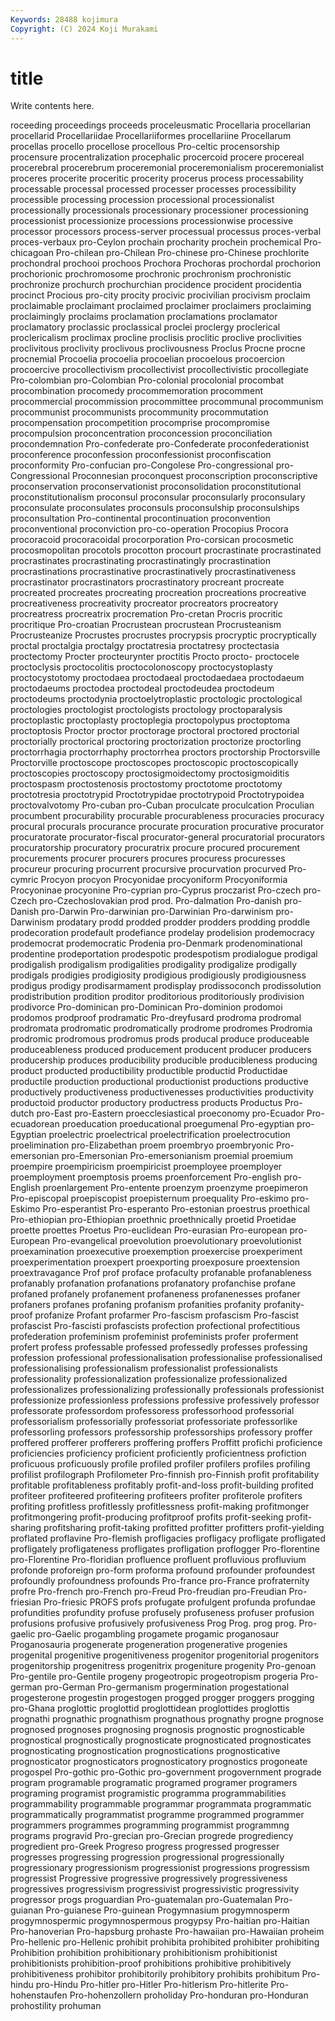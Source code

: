 ```yaml
---
Keywords: 28488 kojimura
Copyright: (C) 2024 Koji Murakami
---
```


# title

Write contents here.



roceeding proceedings proceeds proceleusmatic Procellaria procellarian procellarid Procellariidae Procellariiformes procellariine
Procellarum procellas procello procellose procellous Pro-celtic procensorship procensure procentralization procephalic
procercoid procere procereal procerebral procerebrum proceremonial proceremonialism proceremonialist proceres procerite
proceritic procerity procerus process processability processable processal processed processer processes
processibility processible processing procession processional processionalist processionally processionals processionary processioner
processioning processionist processionize processions processionwise processive processor processors process-server processual
processus proces-verbal proces-verbaux pro-Ceylon prochain procharity prochein prochemical Pro-chicagoan Pro-chilean
pro-Chilean Pro-chinese pro-Chinese prochlorite prochondral prochooi prochoos Prochora Prochoras prochordal
prochorion prochorionic prochromosome prochronic prochronism prochronistic prochronize prochurch prochurchian procidence
procident procidentia procinct Procious pro-city procity procivic procivilian procivism proclaim
proclaimable proclaimant proclaimed proclaimer proclaimers proclaiming proclaimingly proclaims proclamation proclamations
proclamator proclamatory proclassic proclassical proclei proclergy proclerical proclericalism proclimax procline
proclisis proclitic proclive proclivities proclivitous proclivity proclivous proclivousness Proclus Procne
procne procnemial Procoelia procoelia procoelian procoelous procoercion procoercive procollectivism procollectivist
procollectivistic procollegiate Pro-colombian pro-Colombian Pro-colonial procolonial procombat procombination procomedy procommemoration
procomment procommercial procommission procommittee procommunal procommunism procommunist procommunists procommunity procommutation
procompensation procompetition procomprise procompromise procompulsion proconcentration proconcession proconciliation procondemnation Pro-confederate
pro-Confederate proconfederationist proconference proconfession proconfessionist proconfiscation proconformity Pro-confucian pro-Congolese Pro-congressional
pro-Congressional Proconnesian proconquest proconscription proconscriptive proconservation proconservationist proconsolidation proconstitutional proconstitutionalism
proconsul proconsular proconsularly proconsulary proconsulate proconsulates proconsuls proconsulship proconsulships proconsultation
Pro-continental procontinuation proconvention proconventional proconviction pro-co-operation Procopius Procora procoracoid procoracoidal
procorporation Pro-corsican procosmetic procosmopolitan procotols procotton procourt procrastinate procrastinated procrastinates
procrastinating procrastinatingly procrastination procrastinations procrastinative procrastinatively procrastinativeness procrastinator procrastinators procrastinatory
procreant procreate procreated procreates procreating procreation procreations procreative procreativeness procreativity
procreator procreators procreatory procreatress procreatrix procremation Pro-cretan Procris procritic procritique
Pro-croatian Procrustean procrustean Procrusteanism Procrusteanize Procrustes procrustes procrypsis procryptic procryptically
proctal proctalgia proctalgy proctatresia proctatresy proctectasia proctectomy Procter procteurynter proctitis
Procto procto- proctocele proctoclysis proctocolitis proctocolonoscopy proctocystoplasty proctocystotomy proctodaea proctodaeal
proctodaedaea proctodaeum proctodaeums proctodea proctodeal proctodeudea proctodeum proctodeums proctodynia proctoelytroplastic
proctologic proctological proctologies proctologist proctologists proctology proctoparalysis proctoplastic proctoplasty proctoplegia
proctopolypus proctoptoma proctoptosis Proctor proctor proctorage proctoral proctored proctorial proctorially
proctorical proctoring proctorization proctorize proctorling proctorrhagia proctorrhaphy proctorrhea proctors proctorship
Proctorsville Proctorville proctoscope proctoscopes proctoscopic proctoscopically proctoscopies proctoscopy proctosigmoidectomy proctosigmoiditis
proctospasm proctostenosis proctostomy proctotome proctotomy proctotresia proctotrypid Proctotrypidae proctotrypoid Proctotrypoidea
proctovalvotomy Pro-cuban pro-Cuban proculcate proculcation Proculian procumbent procurability procurable procurableness
procuracies procuracy procural procurals procurance procurate procuration procurative procurator procuratorate
procurator-fiscal procurator-general procuratorial procurators procuratorship procuratory procuratrix procure procured procurement
procurements procurer procurers procures procuress procuresses procureur procuring procurrent procursive
procurvation procurved Pro-cymric Procyon procyon Procyonidae procyoniform Procyoniformia Procyoninae procyonine
Pro-cyprian pro-Cyprus proczarist Pro-czech pro-Czech pro-Czechoslovakian prod prod. Pro-dalmation Pro-danish
pro-Danish pro-Darwin Pro-darwinian pro-Darwinian Pro-darwinism pro-Darwinism prodatary prodd prodded prodder
prodders prodding proddle prodecoration prodefault prodefiance prodelay prodelision prodemocracy prodemocrat
prodemocratic Prodenia pro-Denmark prodenominational prodentine prodeportation prodespotic prodespotism prodialogue prodigal
prodigalish prodigalism prodigalities prodigality prodigalize prodigally prodigals prodigies prodigiosity prodigious
prodigiously prodigiousness prodigus prodigy prodisarmament prodisplay prodissoconch prodissolution prodistribution prodition
proditor proditorious proditoriously prodivision prodivorce Pro-dominican pro-Dominican Pro-dominion prodomoi prodomos
prodproof prodramatic Pro-dreyfusard prodroma prodromal prodromata prodromatic prodromatically prodrome prodromes
Prodromia prodromic prodromous prodromus prods producal produce produceable produceableness produced
producement producent producer producers producership produces producibility producible producibleness producing
product producted productibility productible productid Productidae productile production productional productionist
productions productive productively productiveness productivenesses productivities productivity productoid productor productory
productress products Productus Pro-dutch pro-East pro-Eastern proecclesiastical proeconomy pro-Ecuador Pro-ecuadorean
proeducation proeducational proegumenal Pro-egyptian pro-Egyptian proelectric proelectrical proelectrification proelectrocution proelimination
pro-Elizabethan proem proembryo proembryonic Pro-emersonian pro-Emersonian Pro-emersonianism proemial proemium proempire
proempiricism proempiricist proemployee proemployer proemployment proemptosis proems proenforcement Pro-english pro-English
proenlargement Pro-entente proenzym proenzyme proepimeron Pro-episcopal proepiscopist proepisternum proequality Pro-eskimo
pro-Eskimo Pro-esperantist Pro-esperanto Pro-estonian proestrus proethical Pro-ethiopian pro-Ethiopian proethnic proethnically
proetid Proetidae proette proettes Proetus Pro-euclidean Pro-eurasian Pro-european pro-European Pro-evangelical
proevolution proevolutionary proevolutionist proexamination proexecutive proexemption proexercise proexperiment proexperimentation proexpert
proexporting proexposure proextension proextravagance Prof prof proface profaculty profanable profanableness
profanably profanation profanations profanatory profanchise profane profaned profanely profanement profaneness
profanenesses profaner profaners profanes profaning profanism profanities profanity profanity-proof profanize
Profant profarmer Pro-fascism profascism Pro-fascist profascist Pro-fascisti profascists profection profectional
profectitious profederation profeminism profeminist profeminists profer proferment profert profess professable
professed professedly professes professing profession professional professionalisation professionalise professionalised professionalising
professionalism professionalist professionalists professionality professionalization professionalize professionalized professionalizes professionalizing professionally
professionals professionist professionize professionless professions professive professively professor professorate professordom
professoress professorhood professorial professorialism professorially professoriat professoriate professorlike professorling professors
professorship professorships professory proffer proffered profferer profferers proffering proffers Proffitt
profichi proficience proficiencies proficiency proficient proficiently proficientness profiction proficuous proficuously
profile profiled profiler profilers profiles profiling profilist profilograph Profilometer Pro-finnish
pro-Finnish profit profitability profitable profitableness profitably profit-and-loss profit-building profited profiteer
profiteered profiteering profiteers profiter profiterole profiters profiting profitless profitlessly profitlessness
profit-making profitmonger profitmongering profit-producing profitproof profits profit-seeking profit-sharing profitsharing profit-taking
profitted profitter profitters profit-yielding proflated proflavine Pro-flemish profligacies profligacy profligate
profligated profligately profligateness profligates profligation proflogger Pro-florentine pro-Florentine Pro-floridian profluence
profluent profluvious profluvium profonde proforeign pro-form proforma profound profounder profoundest
profoundly profoundness profounds Pro-france pro-France profraternity profre Pro-french pro-French pro-Freud
Pro-freudian pro-Freudian Pro-friesian Pro-friesic PROFS profs profugate profulgent profunda profundae
profundities profundity profuse profusely profuseness profuser profusion profusions profusive profusively
profusiveness Prog Prog. prog prog. Pro-gaelic pro-Gaelic progambling progamete progamic
proganosaur Proganosauria progenerate progeneration progenerative progenies progenital progenitive progenitiveness progenitor
progenitorial progenitors progenitorship progenitress progenitrix progeniture progenity Pro-genoan Pro-gentile pro-Gentile
progeny progeotropic progeotropism progeria Pro-german pro-German Pro-germanism progermination progestational progesterone
progestin progestogen progged progger proggers progging pro-Ghana proglottic proglottid proglottidean
proglottides proglottis prognathi prognathic prognathism prognathous prognathy progne prognose prognosed
prognoses prognosing prognosis prognostic prognosticable prognostical prognostically prognosticate prognosticated prognosticates
prognosticating prognostication prognostications prognosticative prognosticator prognosticators prognosticatory prognostics progoneate progospel
Pro-gothic pro-Gothic pro-government progovernment prograde program programable programatic programed programer
programers programing programist programistic programma programmabilities programmability programmable programmar programmata
programmatic programmatically programmatist programme programmed programmer programmers programmes programming programmist
programmng programs progravid Pro-grecian pro-Grecian progrede progrediency progredient pro-Greek Progreso
progress progressed progresser progresses progressing progression progressional progressionally progressionary progressionism
progressionist progressions progressism progressist Progressive progressive progressively progressiveness progressives progressivism
progressivist progressivistic progressivity progressor progs proguardian Pro-guatemalan pro-Guatemalan Pro-guianan Pro-guianese
Pro-guinean Progymnasium progymnosperm progymnospermic progymnospermous progypsy Pro-haitian pro-Haitian Pro-hanoverian Pro-hapsburg
prohaste Pro-hawaiian pro-Hawaiian proheim Pro-hellenic pro-Hellenic prohibit prohibita prohibited prohibiter
prohibiting Prohibition prohibition prohibitionary prohibitionism prohibitionist prohibitionists prohibition-proof prohibitions prohibitive
prohibitively prohibitiveness prohibitor prohibitorily prohibitory prohibits prohibitum Pro-hindu pro-Hindu Pro-hitler
pro-Hitler Pro-hitlerism Pro-hitlerite Pro-hohenstaufen Pro-hohenzollern proholiday Pro-honduran pro-Honduran prohostility prohuman
